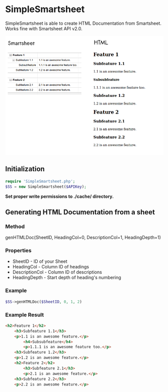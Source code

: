# SimpleSmartsheet
SimpleSmartsheet is able to create HTML Documentation from Smartsheet.
Works fine with Smartsheet API v2.0.

![Smartsheet to HTML](https://raw.githubusercontent.com/balint-horvath/smartsheet-php-simple/master/examples/genHTMLDoc/img/smartsheet-html.png)

## Initialization

```php
require 'SimpleSmartsheet.php';
$SS = new SimpleSmartsheet($APIKey);
```

**Set proper write permissions to ./cache/ directory.**

## Generating HTML Documentation from a sheet

### Method
genHTMLDoc(SheetID, HeadingCol=0, DescriptionCol=1, HeadingDepth=1)

### Properties
* SheetID - ID of your Sheet
* HeadingCol - Column ID of headings
* DescriptionCol - Column ID of descriptions
* HeadingDepth - Start depth of heading's numbering

### Example
```php
$SS->genHTMLDoc($SheetID, 0, 1, 2)
```

### Example Result

```HTML
<h2>Feature 1</h2>
    <h3>Subfeature 1.1</h3>
    <p>1.1 is an awesome feature.</p>
        <h4>Subsubfeature</h4>
        <p>1.1.1 is an awesome feature too.</p>
    <h3>Subfeature 1.2</h3>
    <p>1.2 is an awesome feature.</p>
    <h2>Feature 2</h2>
        <h3>Subfeature 2.1</h3>
        <p>2.1 is an awesome feature.</p>
    <h3>Subfeature 2.2</h3>
    <p>2.2 is an awesome feature.</p>
```
